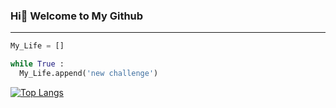 ### Hi👋 Welcome to My Github
---
<!--![header](https://capsule-render.vercel.app/api?type=Waving&color=#B897FF&height=100&text=Sumin%20Park&fontColor=d6ace6&fontSize=50&fontAlign=70)-->
```py
My_Life = []

while True :
  My_Life.append('new challenge')
```
<!--
**morningsumin/morningsumin** is a ✨ _special_ ✨ repository because its `README.md` (this file) appears on your GitHub profile.

Here are some ideas to get you started:

- 🔭 I’m currently working on ...
- 🌱 I’m currently learning ...
- 👯 I’m looking to collaborate on ...
- 🤔 I’m looking for help with ...
- 💬 Ask me about ...
- 📫 How to reach me: ...
- 😄 Pronouns: ...
- ⚡ Fun fact: ...
-->
<!--[![github stats](https://github-readme-stats.vercel.app/api?username=sumiiP&show_icons=true&hide_border=true)](https://github.com/sumiiP)-->
[![Top Langs](https://github-readme-stats.vercel.app/api/top-langs/?username=sumiiP&layout=compact)](https://github.com/sumiiP)
